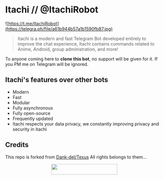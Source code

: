 # Itachi // @ItachiRobot
 
 ![https://t.me/ItachiRobot](https://telegra.ph/file/a61b944b57a1b1590fb87.jpg)
 >  Itachi is a modern and fast Telegram Bot developed entirely to improve the chat experience,
>  Itachi contains commands related to Anime, Android, group administration, and more!

To anyone coming here to **clone this bot**, no support will be given for it. If you PM me on Telegram will be ignored.

## Itachi's features over other bots

* Modern
* Fast
* Modular
* Fully asynchronous
* Fully open-source
* Frequently updated
* Itachi respects your data privacy, we constantly improving privacy and security in itachi

## Credits
This repo is forked from [Dank-del/Texus](https://gitlab.com/Dank-del/texus) All rights belongs to them...
<p align="center"><a href="https://dashboard.heroku.com/new?template=https://github.com/ashui501/itachiBot"> <img 
src="https://img.shields.io/badge/Deploy%20To%20Heroku-pink?style=flat&logo=heroku" width="210" height="34.45" /></a></p>

